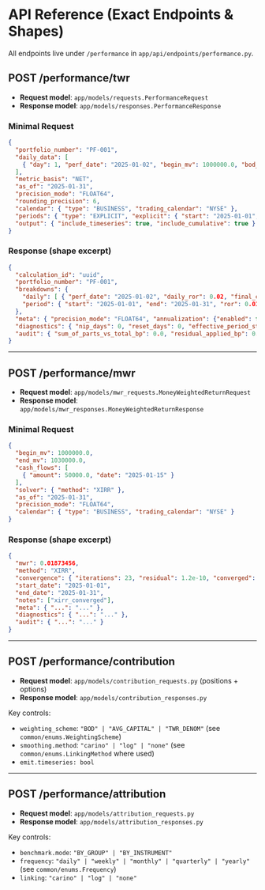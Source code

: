 # API Reference (Exact Endpoints & Shapes)

All endpoints live under `/performance` in `app/api/endpoints/performance.py`.

## POST /performance/twr
- **Request model**: `app/models/requests.PerformanceRequest`
- **Response model**: `app/models/responses.PerformanceResponse`

### Minimal Request
```json
{
  "portfolio_number": "PF-001",
  "daily_data": [
    { "day": 1, "perf_date": "2025-01-02", "begin_mv": 1000000.0, "bod_cf": 0.0, "eod_cf": 0.0, "end_mv": 1020000.0 }
  ],
  "metric_basis": "NET",
  "as_of": "2025-01-31",
  "precision_mode": "FLOAT64",
  "rounding_precision": 6,
  "calendar": { "type": "BUSINESS", "trading_calendar": "NYSE" },
  "periods": { "type": "EXPLICIT", "explicit": { "start": "2025-01-01", "end": "2025-01-31", "frequency": "daily" } },
  "output": { "include_timeseries": true, "include_cumulative": true }
}
```

### Response (shape excerpt)
```json
{
  "calculation_id": "uuid",
  "portfolio_number": "PF-001",
  "breakdowns": {
    "daily": [ { "perf_date": "2025-01-02", "daily_ror": 0.02, "final_cum_ror": 0.02, "long_short": "L" } ],
    "period": { "start": "2025-01-01", "end": "2025-01-31", "ror": 0.0199, "annualized_ror": 0.2765 }
  },
  "meta": { "precision_mode": "FLOAT64", "annualization": {"enabled": false}, "calendar": {"type":"BUSINESS","trading_calendar":"NYSE"}, "periods": { "...": "..." } },
  "diagnostics": { "nip_days": 0, "reset_days": 0, "effective_period_start": "2025-01-01", "notes": [] },
  "audit": { "sum_of_parts_vs_total_bp": 0.0, "residual_applied_bp": 0.0, "counts": { "rows": 1 } }
}
```

---

## POST /performance/mwr
- **Request model**: `app/models/mwr_requests.MoneyWeightedReturnRequest`
- **Response model**: `app/models/mwr_responses.MoneyWeightedReturnResponse`

### Minimal Request
```json
{
  "begin_mv": 1000000.0,
  "end_mv": 1030000.0,
  "cash_flows": [
    { "amount": 50000.0, "date": "2025-01-15" }
  ],
  "solver": { "method": "XIRR" },
  "as_of": "2025-01-31",
  "precision_mode": "FLOAT64",
  "calendar": { "type": "BUSINESS", "trading_calendar": "NYSE" }
}
```

### Response (shape excerpt)
```json
{
  "mwr": 0.01873456,
  "method": "XIRR",
  "convergence": { "iterations": 23, "residual": 1.2e-10, "converged": true },
  "start_date": "2025-01-01",
  "end_date": "2025-01-31",
  "notes": ["xirr_converged"],
  "meta": { "...": "..." },
  "diagnostics": { "...": "..." },
  "audit": { "...": "..." }
}
```

---

## POST /performance/contribution
- **Request model**: `app/models/contribution_requests.py` (positions + options)
- **Response model**: `app/models/contribution_responses.py`

Key controls:
- `weighting_scheme`: `"BOD" | "AVG_CAPITAL" | "TWR_DENOM"` (see `common/enums.WeightingScheme`)
- `smoothing.method`: `"carino" | "log" | "none"` (see `common/enums.LinkingMethod` where used)
- `emit.timeseries: bool`

---

## POST /performance/attribution
- **Request model**: `app/models/attribution_requests.py`
- **Response model**: `app/models/attribution_responses.py`

Key controls:
- `benchmark.mode`: `"BY_GROUP" | "BY_INSTRUMENT"`
- `frequency`: `"daily" | "weekly" | "monthly" | "quarterly" | "yearly"` (see `common/enums.Frequency`)
- `linking`: `"carino" | "log" | "none"`
